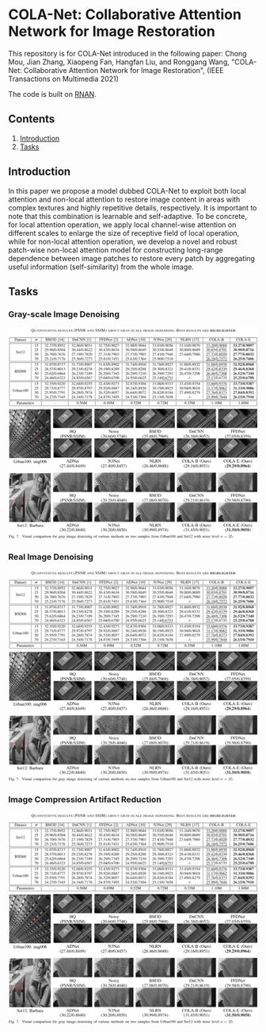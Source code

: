 # COLA-Net: Collaborative Attention Network for Image Restoration
This repository is for COLA-Net introduced in the following paper:
Chong Mou, Jian Zhang, Xiaopeng Fan, Hangfan Liu, and Ronggang Wang, "COLA-Net: Collaborative Attention Network for Image Restoration", (IEEE Transactions on Multimedia 2021)

The code is built on [RNAN](https://github.com/yulunzhang/RNAN).
## Contents
1. [Introduction](#Introduction)
2. [Tasks](#Tasks)
## Introduction
In this paper we propose a model dubbed COLA-Net to exploit both local attention and non-local attention to restore image content in areas with complex textures and highly repetitive details, respectively. It is important to note that this combination is learnable and self-adaptive. To be concrete, for local attention operation, we apply local channel-wise attention on different scales to enlarge the size of receptive field of local operation, while for non-local attention operation, we develop a novel and robust patch-wise non-local attention model for constructing long-range dependence between image patches to restore every patch by aggregating useful information (self-similarity) from the whole image.
## Tasks
### Gray-scale Image Denoising 
![PSNR_DN_Gray](/Figs/PSNR_DN_Gray.PNG)
![Visual_DN_Gray](/Figs/Visual_DN_Gray.PNG)
### Real Image Denoising 
![PSNR_DN_Gray](/Figs/PSNR_DN_Gray.PNG)
![Visual_DN_Gray](/Figs/Visual_DN_Gray.PNG)
### Image Compression Artifact Reduction  
![PSNR_DN_Gray](/Figs/PSNR_DN_Gray.PNG)
![Visual_DN_Gray](/Figs/Visual_DN_Gray.PNG)
